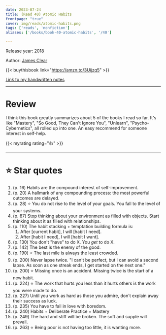 ```yaml
---
date: 2023-07-24
title: (Read 40) Atomic Habits
frontpage: "true"
cover: img/reads/atomic-habits.png
tags: ['reads', 'nonfiction']
aliases: ['/books/book-40-atomic-habits', '/40']

---
```


Release year: 2018

Author: [James Clear](https://www.linkedin.com/in/jamesclear)

{{< buythisbook link="https://amzn.to/3Uijzq5" >}}

[Link to my handwritten notes](https://drive.google.com/file/d/1cL6aNnbKgfyrlfOz_jbn4osm2VUX8Tki/view?usp=drive_link)

---

# Review

I think this book greatly summarizes about 5 of the books I read so far.
It's like "Mastery", "So Good, They Can't Ignore You", "Unlearn",
"Psycho-Cybernetics", all rolled up into one. An easy recommend for
someone interest in self-help.

{{< myrating rating="👍" >}}

---

# :star: Star quotes

1. (p. 16) Habits are the compound interest of self-improvement.
1. (p. 20) A hallmark of any compounding process: the most powerful
   outcomes are delayed.
1. (p. 28) :star: You do not rise to the level of your goals. You fall
   to the level of your systems.
1. (p. 87) Stop thinking about your environment as filled with objects.
   Start thinking about it as filled with relationships.
1. (p. 110) The habit stacking + temptation building formula is:
    1. After [current habit], I will [habit I need].
    1. After [habit I need], I will [habit I want].
1. (p. 130) You don't "have" to do X. You *get* to do X.
1. (p. 142) The best is the enemy of the good.
1. (p. 190) :star: The last mile is always the least crowded.
1. (p. 200) Never lapse twice. "I can't be perfect, but I can avoid a
   second lapse. As soon as one streak ends, I get started on the next
   one."
1. (p. 200) :star: Missing once is an accident. Missing twice is the start of a
   new habit.
1. (p. 224) :star: The work that hurts you less than it hurts others is the
   work you were made to do.
1. (p. 227) Until you work as hard as those you admire, don't explain
   away their success as luck.
1. (p. 235) You have to fall in love with boredom.
1. (p. 240) Habits + Deliberate Practice = Mastery
1. (p. 249) The hard and stiff will be broken. The soft and supple will
   prevail.
1. (p. 263) :star: Being poor is not having too little, it is wanting more.
